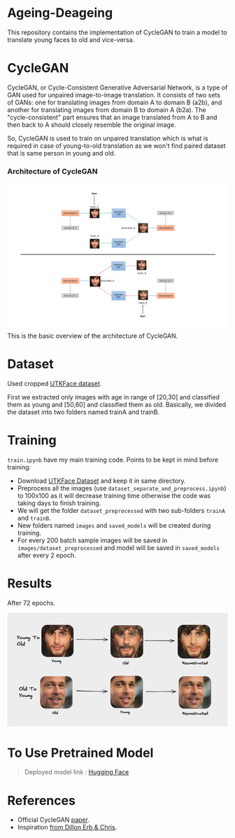 # Ageing-Deageing
This repository contains the implementation of CycleGAN to train a model to translate young faces to old and vice-versa.

# CycleGAN
CycleGAN, or Cycle-Consistent Generative Adversarial Network, is a type of GAN used for unpaired image-to-image translation. It consists of two sets of GANs: one for translating images from domain A to domain B (a2b), and another for translating images from domain B to domain A (b2a). The "cycle-consistent" part ensures that an image translated from A to B and then back to A should closely resemble the original image.

So, CycleGAN is used to train on unpaired translation which is what is required in case of young-to-old translation as we won't find paired dataset that is same person in young and old.

### Architecture of CycleGAN
![alt text](use/file.png "architecture")
This is the basic overview of the architecture of CycleGAN.

# Dataset
Used cropped [UTKFace dataset](https://www.kaggle.com/datasets/jangedoo/utkface-new).

First we extracted only images with age in range of [20,30] and classified them as young and [50,60] and classified them as old. Basically, we divided the dataset into two folders named trainA and trainB.

# Training
`train.ipynb` have my main training code.
Points to be kept in mind before training:
* Download [UTKFace Dataset](https://www.kaggle.com/datasets/jangedoo/utkface-new) and keep it in same directory.
* Preprocess all the images (use `dataset_separate_and_preprocess.ipynb`) to 100x100 as it will decrease training time otherwise the code was taking days to finish training.
* We will get the folder `dataset_preprocessed` with two sub-folders `trainA` and `trainB`.
* New folders named `images` and `saved_models` will be created during training.
* For every 200 batch sample images will be saved in `images/dataset_preprocessed` and model will be saved in `saved_models` after every 2 epoch. 

# Results
After 72 epochs.

![res](use/result.png "sample")

# To Use Pretrained Model
> Deployed model link : [Hugging Face](https://huggingface.co/spaces/arikrrr77/Ageing-Deageing)

# References

* Official CycleGAN [paper](https://arxiv.org/abs/1703.10593).
* Inspiration [from Dillon Erb & Chris](https://github.com/Paperspace/FaceApp-with-Deep-Learning).